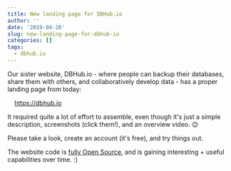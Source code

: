 ```yaml
---
title: New landing page for DBHub.io
author: ''
date: '2019-04-26'
slug: new-landing-page-for-dbhub-io
categories: []
tags:
  - dbhub.io
---
```


Our sister website, DBHub.io - where people can backup their databases, share them with others, and collaboratively develop data - has a proper landing page from today:

&nbsp; &nbsp; https://dbhub.io

It required quite a lot of effort to assemble, even though it's just a simple description, screenshots (click them!), and an overview video. :wink:

Please take a look, create an account (it's free), and try things out.

The website code is [fully Open Source](https://github.com/sqlitebrowser/dbhub.io), and is gaining interesting + useful capabilities over time.  :)